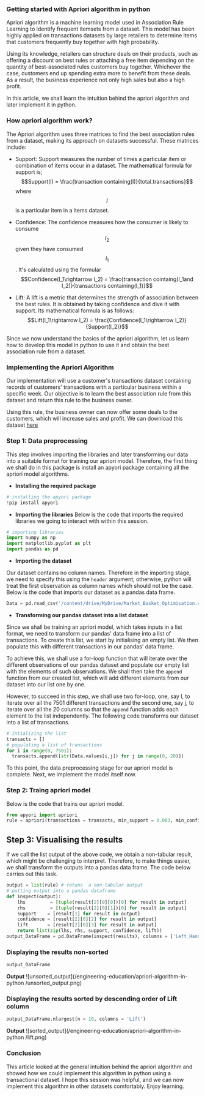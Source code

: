 ### Getting started with Apriori algorithm in python
Apriori algorithm is a machine learning model used in Association Rule Learning to identify frequent itemsets from a dataset. This model has been highly applied on transactions datasets by large retailers to determine items that customers frequently buy together with high probability. 

Using its knowledge, retailers can structure deals on their products, such as offering a discount on best rules or attaching a free item depending on the quantity of best-associated rules customers buy together. Whichever the case, customers end up spending extra more to benefit from these deals. As a result, the business experience not only high sales but also a high profit.

In this article, we shall learn the intuition behind the apriori algorithm and later implement it in python.

### How apriori algorithm work?
The Apriori algorithm uses three matrices to find the best association rules from a dataset, making its approach on datasets successful.
These matrices include:
- Support: Support measures the number of times a particular item or combination of items occur in a dataset.
The mathematical formula for support is;
$$Support(I) = \frac{transaction containing(I)}{total.transactions}$$
where $$I$$ is a particular item in a items dataset.

- Confidence: The confidence measures how the consumer is likely to consume $$I_2$$ given they have consumed $$I_1$$. 
  It's calculated using the formular
  $$Confidence(I_1\rightarrow I_2) = \frac{transaction cointaing(I_1and I_2)}{transactions containing(I_1)}$$
- Lift: A lift is a metric that determines the strength of association between the best rules. It is obtained by taking confidence and dive it with support. Its mathematical formula is as follows:
  $$Lift(I_1\rightarrow I_2) = \frac{Confidence(I_1\rightarrow I_2)}{Support(I_2)}$$

Since we now understand the basics of the apriori algorithm, let us learn how to develop this model in python to use it and obtain the best association rule from a dataset.


### Implementing the Apriori Algorithm
Our implementation will use a customer's transactions dataset containing records of customers' transactions with a particular business within a specific week. Our objective is to learn the best association rule from this dataset and return this rule to the business owner. 

Using this rule, the business owner can now offer some deals to the customers, which will increase sales and profit. We can download this dataset [here](https://github.com/BejaminNaibei/dataset/blob/main/Market_Basket_Optimisation.csv)


### Step 1: Data preprocessing
This step involves importing the libraries and later transforming our data into a suitable format for training our apriori model. Therefore, the first thing we shall do in this package is install an apyori package containing all the apriori model algorithms.

- **Installing the required package**

```python
# installing the apyori package
!pip install apyori
```

- **Importing the libraries**
Below is the code that imports the required libraries we going to interact with within this session.

```python
# importing libraries
import numpy as np 
import matplotlib.pyplot as plt
import pandas as pd
```

- **Importing the dataset**

Our dataset contains no column names. Therefore in the importing stage, we need to specify this using the `header` argument; otherwise, python will treat the first observation as column names which should not be the case. Below is the code that imports our dataset as a pandas data frame.

```python
Data = pd.read_csv('/content/drive/MyDrive/Market_Basket_Optimisation.csv', header = None)
```

- **Transforming our pandas dataset into a list dataset**

Since we shall be training an apriori model, which takes inputs in a list format, we need to transform our pandas' data frame into a list of transactions. To create this list, we start by initialising an empty list. We then populate this with different transactions in our pandas' data frame. 

To achieve this, we shall use a for-loop function that will iterate over the different observations of our pandas dataset and populate our empty list with the elements of such observations. We shall then take the `append` function from our created list, which will add different elements from our dataset into our list one by one. 

However, to succeed in this step, we shall use two for-loop, one, say I, to iterate over all the 7501 different transactions and the second one, say j, to iterate over all the 20 columns so that the `append` function adds each element to the list independently. The following code transforms our dataset into a list of transactions.

```python
# Intializing the list
transacts = []
# populating a list of transactions
for i in range(0, 7501): 
  transacts.append([str(Data.values[i,j]) for j in range(0, 20)])
```

To this point, the data preprocessing stage for our apriori model is complete. Next, we implement the model itself now.

### Step 2: Traing apriori model
Below is the code that trains our apriori model.

```python
from apyori import apriori
rule = apriori(transactions = transacts, min_support = 0.003, min_confidence = 0.2, min_lift = 3, min_length = 2, max_length = 2)
```

## Step 3: Visualising the results
If we call the list output of the above code, we obtain a non-tabular result, which might be challenging to interpret. Therefore, to make things easier, we shall transform the outputs into a pandas data frame. The code below carries out this task.

```python
output = list(rule) # retuns  a non-tabular output
# putting output into a pandas dataframe
def inspect(output):
    lhs         = [tuple(result[2][0][0])[0] for result in output]
    rhs         = [tuple(result[2][0][1])[0] for result in output]
    support    = [result[1] for result in output]
    confidence = [result[2][0][2] for result in output]
    lift       = [result[2][0][3] for result in output]
    return list(zip(lhs, rhs, support, confidence, lift))
output_DataFrame = pd.DataFrame(inspect(results), columns = ['Left_Hand_Side', 'Right_Hand_Side', 'Support', 'Confidence', 'Lift'])
```

### Displaying the results non-sorted
```python
output_DataFrame
```

**Output**
![unsorted_output](/engineering-education/apriori-algorithm-in-python /unsorted_output.png)

### Displaying the results sorted by descending order of Lift column
```python
output_DataFrame.nlargest(n = 10, columns = 'Lift')
```

**Output**
![sorted_output](/engineering-education/apriori-algorithm-in-python /lift.png)

### Conclusion
This article looked at the general intuition behind the apriori algorithm and showed how we could implement this algorithm in python using a transactional dataset. I hope this session was helpful, and we can now implement this algorithm in other datasets comfortably. Enjoy learning.

